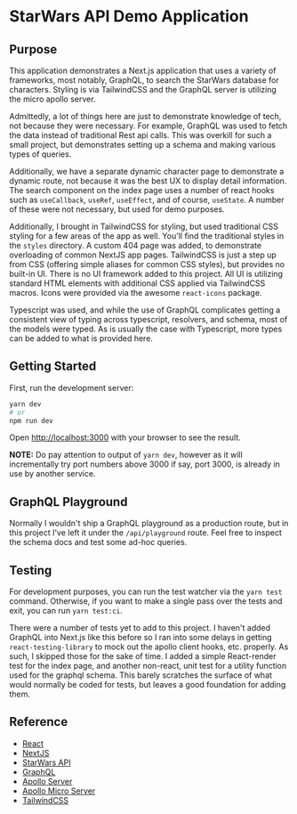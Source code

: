 # StarWars API Demo Application

## Purpose

This application demonstrates a Next.js application that uses a variety of
frameworks, most notably, GraphQL, to search the StarWars database for
characters. Styling is via TailwindCSS and the GraphQL server is utilizing the
micro apollo server.

Admittedly, a lot of things here are just to demonstrate knowledge of tech, not
because they were necessary. For example, GraphQL was used to fetch the data
instead of traditional Rest api calls. This was overkill for such a small
project, but demonstrates setting up a schema and making various types of
queries.

Additionally, we have a separate dynamic character page to demonstrate a dynamic
route, not because it was the best UX to display detail information. The search
component on the index page uses a number of react hooks such as `useCallback`,
`useRef`, `useEffect`, and of course, `useState`. A number of these were not
necessary, but used for demo purposes.

Additionally, I brought in TailwindCSS for styling, but used traditional CSS
styling for a few areas of the app as well. You'll find the traditional styles
in the `styles` directory. A custom 404 page was added, to demonstrate
overloading of common NextJS app pages. TailwindCSS is just a step up from CSS
(offering simple aliases for common CSS styles), but provides no built-in UI.
There is no UI framework added to this project. All UI is utilizing standard
HTML elements with additional CSS applied via TailwindCSS macros. Icons were
provided via the awesome `react-icons` package.

Typescript was used, and while the use of GraphQL complicates getting a
consistent view of typing across typescript, resolvers, and schema, most of the
models were typed. As is usually the case with Typescript, more types can be
added to what is provided here.

## Getting Started

First, run the development server:

```bash
yarn dev
# or
npm run dev
```

Open [http://localhost:3000](http://localhost:3000) with your browser to see the
result.

**NOTE:** Do pay attention to output of `yarn dev`, however as it will
incrementally try port numbers above 3000 if say, port 3000, is already in use
by another service.

## GraphQL Playground

Normally I wouldn't ship a GraphQL playground as a production route, but in this
project I've left it under the `/api/playground` route. Feel free to inspect the
schema docs and test some ad-hoc queries.

## Testing

For development purposes, you can run the test watcher via the `yarn test`
command. Otherwise, if you want to make a single pass over the tests and exit,
you can run `yarn test:ci`.

There were a number of tests yet to add to this project. I haven't added GraphQL
into Next.js like this before so I ran into some delays in getting
`react-testing-library` to mock out the apollo client hooks, etc. properly. As
such, I skipped those for the sake of time. I added a simple React-render test
for the index page, and another non-react, unit test for a utility function used
for the graphql schema. This barely scratches the surface of what would normally
be coded for tests, but leaves a good foundation for adding them.

## Reference

-   [React](https://reactjs.org/)
-   [NextJS](https://nextjs.org/)
-   [StarWars API](https://swapi.dev/)
-   [GraphQL](https://graphql.org/)
-   [Apollo Server](https://www.apollographql.com/docs/apollo-server/)
-   [Apollo Micro Server](https://www.npmjs.com/package/apollo-server-micro)
-   [TailwindCSS](https://tailwindcss.com/)
